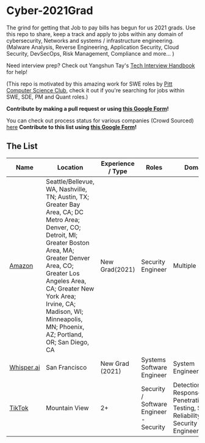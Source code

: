 # Cyber-2021Grad

The grind for getting that Job to pay bills has begun for us 2021 grads. Use this repo to share, keep a track and apply to jobs within any domain of cybersecurity, Networks and systems / infrastructure engineering. 
(Malware Analysis, Reverse Engineering, Application Security, Cloud Security, DevSecOps, Risk Management, Compliance and more... )

Need interview prep? Check out Yangshun Tay's [Tech Interview Handbook](https://yangshun.github.io/tech-interview-handbook/) for help!

(This repo is motivated by this amazing work for SWE roles by [Pitt Computer Science Club](https://github.com/Pitt-CSC/NewGrad-2021), check it out if you're searching for jobs within SWE, SDE, PM and Quant roles.)

**Contribute by making a pull request or using [this Google Form](https://forms.gle/RwVw8jk7dQuK7tUh7)!**

You can check out process status for various companies (Crowd Sourced) [here](https://docs.google.com/spreadsheets/d/1KyHBRVw7PUy0RKciFmAco-vgj_DSMQDf5fZdsggkqFQ/edit?usp=sharing)
**Contribute to this list using [this Google Form](https://forms.gle/WpCKUfUTMX81s4b16)!**

## The List

| Name  |  Location |  Experience / Type | Roles | Domains |
| --- |---|-----| --- | --- |
|[Amazon](https://www.amazon.jobs/en/jobs/1229110/security-engineer-2021-united-states) | Seattle/Bellevue, WA, Nashville, TN; Austin, TX; Greater Bay Area, CA; DC Metro Area; Denver, CO; Detroit, MI; Greater Boston Area, MA; Greater Denver Area, CO; Greater Los Angeles Area, CA; Greater New York Area; Irvine, CA; Madison, WI; Minneapolis, MN; Phoenix, AZ; Portland, OR; San Diego, CA | New Grad(2021) | Security Engineer | Multiple |
|[Whisper.ai](https://whisper.ai/careers/?gh_jid=4465259002) | San Francisco | New Grad (2021) | Systems Software Engineer | System Engineering | 
|[TikTok](https://careers.tiktok.com/position/detail/6823748069294901512)| Mountain View | 2+ | Security / Software Engineer - Security | Detection and Response, Penetration Testing, Site Reliability, IT Security Engineer(Global)|